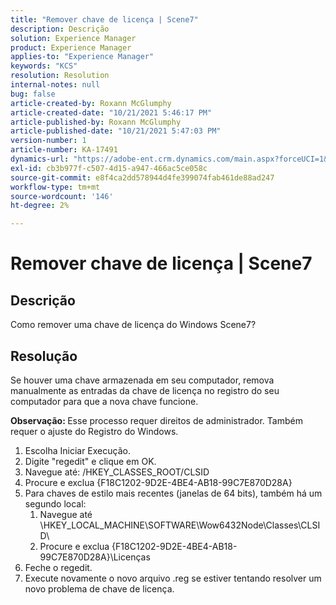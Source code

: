 ```yaml
---
title: "Remover chave de licença | Scene7"
description: Descrição
solution: Experience Manager
product: Experience Manager
applies-to: "Experience Manager"
keywords: "KCS"
resolution: Resolution
internal-notes: null
bug: false
article-created-by: Roxann McGlumphy
article-created-date: "10/21/2021 5:46:17 PM"
article-published-by: Roxann McGlumphy
article-published-date: "10/21/2021 5:47:03 PM"
version-number: 1
article-number: KA-17491
dynamics-url: "https://adobe-ent.crm.dynamics.com/main.aspx?forceUCI=1&pagetype=entityrecord&etn=knowledgearticle&id=91bc42c4-9632-ec11-b6e5-000d3a5ba97a"
exl-id: cb3b977f-c507-4d15-a947-466ac5ce058c
source-git-commit: e8f4ca2dd578944d4fe399074fab461de88ad247
workflow-type: tm+mt
source-wordcount: '146'
ht-degree: 2%

---
```


# Remover chave de licença | Scene7

## Descrição


Como remover uma chave de licença do Windows Scene7?


## Resolução


Se houver uma chave armazenada em seu computador, remova manualmente as entradas da chave de licença no registro do seu computador para que a nova chave funcione.

<b>Observação: </b>Esse processo requer direitos de administrador. Também requer o ajuste do Registro do Windows.

1. Escolha Iniciar Execução.
2. Digite &quot;regedit&quot; e clique em OK.
3. Navegue até: /HKEY_CLASSES_ROOT/CLSID
4. Procure e exclua {F18C1202-9D2E-4BE4-AB18-99C7E870D28A}
5. Para chaves de estilo mais recentes (janelas de 64 bits), também há um segundo local:
   1. Navegue até \HKEY_LOCAL_MACHINE\SOFTWARE\Wow6432Node\Classes\CLSID\
   2. Procure e exclua {F18C1202-9D2E-4BE4-AB18-99C7E870D28A}\Licenças
6. Feche o regedit.
7. Execute novamente o novo arquivo .reg se estiver tentando resolver um novo problema de chave de licença.

